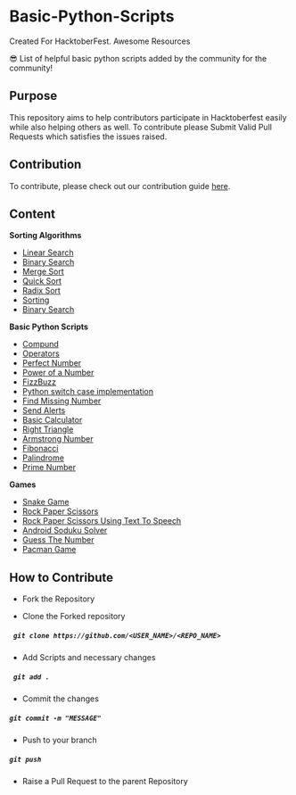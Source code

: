 # Basic-Python-Scripts

Created For HacktoberFest.
Awesome Resources

😎 List of helpful basic python scripts added by the community for the community!

## Purpose

This repository aims to help contributors participate in Hacktoberfest easily while also helping others as well.
To contribute please Submit Valid Pull Requests which satisfies the issues raised.

## Contribution

To contribute, please check out our contribution guide [here](CONTRIBUTING.md).

## Content

**Sorting Algorithms**
  - [Linear Search](LinearSearch.py)
  - [Binary Search](binarySearch.py)
  - [Merge Sort](MergeSort.py)
  - [Quick Sort](quickSort.py)
  - [Radix Sort](RadixSort.py)
  - [Sorting](sorting.py)
  - [Binary Search](binarySearch.py)

**Basic Python Scripts**
  - [Compund](basic%20python%20scripts/compund.py)
  - [Operators](basic%20python%20scripts/operators.py)
  - [Perfect Number](basic%20python%20scripts/perfectno.py)
  - [Power of a Number](basic%20python%20scripts/ppower.py)
  - [FizzBuzz](basic%20python%20scripts/fizzbuzz.py)
  - [Python switch case implementation](basic%20python%20scripts/switch_case.py)
  - [Find Missing Number](basic%20python%20scripts/find_missing_number.py)
  - [Send Alerts](https://github.com/anshrathod/Basic-Python-Scripts/tree/master/Send%20Alerts)
  - [Basic Calculator](simple_calculator.py)
  - [Right Triangle](RightTriangle.py)
  - [Armstrong Number](Maitreyi88_armstrongno.py)
  - [Fibonacci](Maitreyi88_fibonacci.py)
  - [Palindrome](Maitreyi88_palindrome.py)
  - [Prime Number](Maitreyi88_primeno.py)

**Games**
  - [Snake Game](https://github.com/anshrathod/Basic-Python-Scripts/tree/master/SnakeGame)
  - [Rock Paper Scissors](https://github.com/anshrathod/Basic-Python-Scripts/tree/master/RockPaperScissors)
  - [Rock Paper Scissors Using Text To Speech](https://github.com/anshrathod/Basic-Python-Scripts/tree/master/RockPaperScissorUsingTextToSpeech)
  - [Android Soduku Solver](https://github.com/anshrathod/Basic-Python-Scripts/tree/master/Android%20sudoku%20solver)
  - [Guess The Number](Guess_the_number.py)
  - [Pacman Game](https://github.com/anshrathod/Basic-Python-Scripts/blob/master/Pacman%20Game%20(GUI))
  

## How to Contribute

- Fork the Repository

- Clone the Forked repository

##### ` git clone https://github.com/<USER_NAME>/<REPO_NAME>`

- Add Scripts and necessary changes

##### ` git add .`

- Commit the changes

##### `git commit -m "MESSAGE"`

- Push to your branch

##### `git push`

- Raise a Pull Request to the parent Repository
